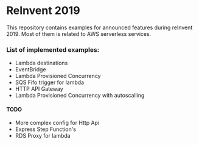 # ReInvent 2019

This repository contains examples for announced features during reInvent 2019. Most of them is related to AWS serverless services.

### List of implemented examples:

- Lambda destinations
- EventBridge
- Lambda Provisioned Concurrency
- SQS Fifo trigger for lambda
- HTTP API Gateway
- Lambda Provisioned Concurrency with autoscalling

#### TODO
- More complex config for Http Api
- Express Step Function's
- RDS Proxy for lambda

